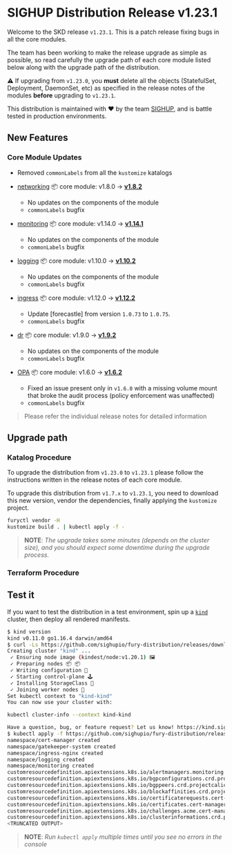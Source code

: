 # SIGHUP Distribution Release v1.23.1

Welcome to the SKD release `v1.23.1`. This is a patch release
fixing bugs in all the core modules.

The team has been working to make the release upgrade as simple as possible, so read carefully the upgrade path of each
core module listed below along with the upgrade path of the distribution.

⚠️ If upgrading from `v1.23.0`, you **must** delete all the objects (StatefulSet, Deployment, DaemonSet, etc) as specified in the release notes of the modules
**before** upgrading to `v1.23.1`.

This distribution is maintained with ❤️ by the team [SIGHUP](https://sighup.io/),
and is battle tested in production environments.

## New Features

### Core Module Updates

- Removed `commonLabels` from all the `kustomize` katalogs

- [networking](https://github.com/sighupio/fury-kubernetes-networking) 📦 core module: v1.8.0 -> [**v1.8.2**](https://github.com/sighupio/fury-kubernetes-networking/releases/tag/v1.8.2)
  - No updates on the components of the module
  - `commonLabels` bugfix
- [monitoring](https://github.com/sighupio/fury-kubernetes-monitoring) 📦 core module: v1.14.0 -> [**v1.14.1**](https://github.com/sighupio/fury-kubernetes-monitoring/releases/tag/v1.14.1)
  - No updates on the components of the module
  - `commonLabels` bugfix
- [logging](https://github.com/sighupio/fury-kubernetes-logging) 📦 core module: v1.10.0 -> [**v1.10.2**](https://github.com/sighupio/fury-kubernetes-logging/releases/tag/v1.10.2)
  - No updates on the components of the module
  - `commonLabels` bugfix
- [ingress](https://github.com/sighupio/fury-kubernetes-ingress) 📦 core module: v1.12.0 -> [**v1.12.2**](https://github.com/sighupio/fury-kubernetes-ingress/releases/tag/v1.12.2)
  - Update [forecastle] from version `1.0.73` to `1.0.75`.
  - `commonLabels` bugfix
- [dr](https://github.com/sighupio/fury-kubernetes-dr) 📦 core module: v1.9.0 -> [**v1.9.2**](https://github.com/sighupio/fury-kubernetes-dr/releases/tag/v1.9.2)
  - No updates on the components of the module
  - `commonLabels` bugfix
- [OPA](https://github.com/sighupio/fury-kubernetes-opa) 📦 core module: v1.6.0 -> [**v1.6.2**](https://github.com/sighupio/fury-kubernetes-opa/releases/tag/v1.6.2)
  - Fixed an issue present only in `v1.6.0` with a missing volume mount that broke the audit process (policy enforcement was unaffected)
  - `commonLabels` bugfix

> Please refer the individual release notes for detailed information

## Upgrade path

### Katalog Procedure
To upgrade the distribution from `v1.23.0` to `v1.23.1` please follow the instructions written in the release notes of each core module.

To upgrade this distribution from `v1.7.x` to `v1.23.1`, you need to download this new version, vendor the dependencies,
finally applying the `kustomize` project.

```bash
furyctl vendor -H
kustomize build . | kubectl apply -f -
```

> **NOTE**: *The upgrade takes some minutes (depends on the cluster size), and you should expect some downtime during
the upgrade process.*

### Terraform Procedure

## Test it

If you want to test the distribution in a test environment, spin up a
[`kind`](https://github.com/kubernetes-sigs/kind/releases/tag/v0.11.0) cluster, then deploy all rendered manifests.

```bash
$ kind version
kind v0.11.0 go1.16.4 darwin/amd64
$ curl -Ls https://github.com/sighupio/fury-distribution/releases/download/v1.23.1/katalog/tests/config/kind-config | kind create cluster --image registry.sighup.io/fury/kindest/node:v1.23.1 --config -
Creating cluster "kind" ...
 ✓ Ensuring node image (kindest/node:v1.20.1) 🖼
 ✓ Preparing nodes 📦 📦
 ✓ Writing configuration 📜
 ✓ Starting control-plane 🕹️
 ✓ Installing StorageClass 💾
 ✓ Joining worker nodes 🚜
Set kubectl context to "kind-kind"
You can now use your cluster with:

kubectl cluster-info --context kind-kind

Have a question, bug, or feature request? Let us know! https://kind.sigs.k8s.io/#community 🙂
$ kubectl apply -f https://github.com/sighupio/fury-distribution/releases/download/v1.23.1/fury-distribution-v1.23.1.yml
namespace/cert-manager created
namespace/gatekeeper-system created
namespace/ingress-nginx created
namespace/logging created
namespace/monitoring created
customresourcedefinition.apiextensions.k8s.io/alertmanagers.monitoring.coreos.com created
customresourcedefinition.apiextensions.k8s.io/bgpconfigurations.crd.projectcalico.org created
customresourcedefinition.apiextensions.k8s.io/bgppeers.crd.projectcalico.org created
customresourcedefinition.apiextensions.k8s.io/blockaffinities.crd.projectcalico.org created
customresourcedefinition.apiextensions.k8s.io/certificaterequests.cert-manager.io created
customresourcedefinition.apiextensions.k8s.io/certificates.cert-manager.io created
customresourcedefinition.apiextensions.k8s.io/challenges.acme.cert-manager.io created
customresourcedefinition.apiextensions.k8s.io/clusterinformations.crd.projectcalico.org created
<TRUNCATED OUTPUT>
```

> **NOTE**: *Run `kubectl apply` multiple times until you see no errors in the console*
